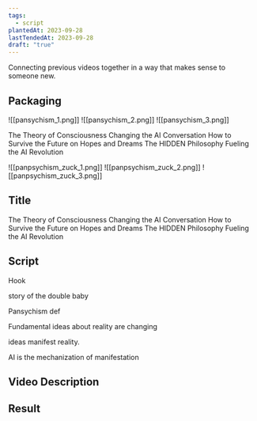 ```yaml
---
tags:
  - script
plantedAt: 2023-09-28
lastTendedAt: 2023-09-28
draft: "true"
---
```

Connecting previous videos together in a way that makes sense to someone new.

## Packaging

![[pansychism_1.png]]
![[pansychism_2.png]]
![[pansychism_3.png]]

The Theory of Consciousness Changing the AI Conversation
How to Survive the Future on Hopes and Dreams
The HIDDEN Philosophy Fueling the AI Revolution

![[panpsychism_zuck_1.png]]
![[panpsychism_zuck_2.png]]
![[panpsychism_zuck_3.png]]
## Title

The Theory of Consciousness Changing the AI Conversation
How to Survive the Future on Hopes and Dreams
The HIDDEN Philosophy Fueling the AI Revolution

## Script

Hook

story of the double baby

Pansychism def

Fundamental ideas about reality are changing



ideas manifest reality.

AI is the mechanization of manifestation





## Video Description
## Result